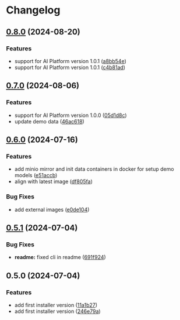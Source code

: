 # Changelog

## [0.8.0](https://github.com/radicalbit/radicalbit-ai-monitoring-installer/compare/v0.7.0...v0.8.0) (2024-08-20)


### Features

* support for AI Platform version 1.0.1 ([a8bb54e](https://github.com/radicalbit/radicalbit-ai-monitoring-installer/commit/a8bb54e8a1266b36c6a3f9de37c5a04f4280f042))
* support for AI Platform version 1.0.1 ([c4b81ad](https://github.com/radicalbit/radicalbit-ai-monitoring-installer/commit/c4b81adfbe076d59c51c4fdca9267a9067daeff0))

## [0.7.0](https://github.com/radicalbit/radicalbit-ai-monitoring-installer/compare/v0.6.0...v0.7.0) (2024-08-06)


### Features

* support for AI Platform version 1.0.0 ([05d1d8c](https://github.com/radicalbit/radicalbit-ai-monitoring-installer/commit/05d1d8c09bb308b0e0fb42857c639845def3657f))
* update demo data ([46ac618](https://github.com/radicalbit/radicalbit-ai-monitoring-installer/commit/46ac618308437805e054c784fb28630a5eee44df))

## [0.6.0](https://github.com/radicalbit/radicalbit-ai-monitoring-installer/compare/v0.5.1...v0.6.0) (2024-07-16)


### Features

* add minio mirror and init data containers in docker for setup demo models ([e51accb](https://github.com/radicalbit/radicalbit-ai-monitoring-installer/commit/e51accb2570ab6e113827123c776615462cb5752))
* align with latest image ([df805fa](https://github.com/radicalbit/radicalbit-ai-monitoring-installer/commit/df805fa39d2487de3f6fe4666742e18c7f5ef8b6))


### Bug Fixes

* add external images ([e0de104](https://github.com/radicalbit/radicalbit-ai-monitoring-installer/commit/e0de104b0a3c0915c6cbe75e7eb5d1efc79410b3))

## [0.5.1](https://github.com/radicalbit/radicalbit-ai-monitoring-installer/compare/v0.5.0...v0.5.1) (2024-07-04)


### Bug Fixes

* **readme:** fixed cli in readme ([691f924](https://github.com/radicalbit/radicalbit-ai-monitoring-installer/commit/691f92491812b4d0d065d96c9a5a567b45919afd))

## 0.5.0 (2024-07-04)

### Features

* add first installer version ([11a1b27](https://github.com/radicalbit/radicalbit-ai-monitoring-installer/commit/11a1b27d7668e97f2688b64c5239d5c0b486c886))
* add first installer version ([246e79a](https://github.com/radicalbit/radicalbit-ai-monitoring-installer/commit/246e79a09f486b9d2b9e37ef10565710e0f913de))
